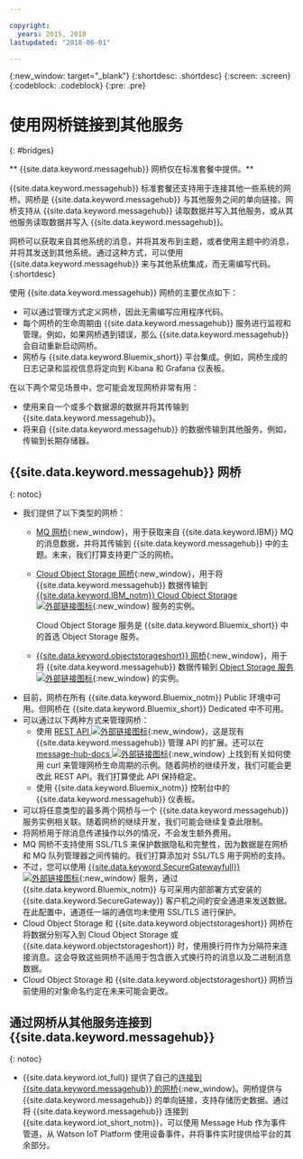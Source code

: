 ```yaml
---

copyright:
  years: 2015, 2018
lastupdated: "2018-06-01"

---
```


{:new_window: target="_blank"}
{:shortdesc: .shortdesc}
{:screen: .screen}
{:codeblock: .codeblock}
{:pre: .pre}

# 使用网桥链接到其他服务
{: #bridges}

** {{site.data.keyword.messagehub}} 网桥仅在标准套餐中提供。**
<br/>

{{site.data.keyword.messagehub}} 标准套餐还支持用于连接其他一些系统的网桥。网桥是 {{site.data.keyword.messagehub}} 与其他服务之间的单向链接。网桥支持从 {{site.data.keyword.messagehub}} 读取数据并写入其他服务，或从其他服务读取数据并写入 {{site.data.keyword.messagehub}}。

网桥可以获取来自其他系统的消息，并将其发布到主题，或者使用主题中的消息，并将其发送到其他系统。通过这种方式，可以使用 {{site.data.keyword.messagehub}} 来与其他系统集成，而无需编写代码。
{:shortdesc}

使用 {{site.data.keyword.messagehub}} 网桥的主要优点如下：  

* 可以通过管理方式定义网桥，因此无需编写应用程序代码。
* 每个网桥的生命周期由 {{site.data.keyword.messagehub}} 服务进行监视和管理。例如，如果网桥遇到错误，那么 {{site.data.keyword.messagehub}} 会自动重新启动网桥。
* 网桥与 {{site.data.keyword.Bluemix_short}} 平台集成。例如，网桥生成的日志记录和监视信息将定向到 Kibana 和 Grafana 仪表板。

在以下两个常见场景中，您可能会发现网桥非常有用：

* 使用来自一个或多个数据源的数据并将其传输到 {{site.data.keyword.messagehub}}。
* 将来自 {{site.data.keyword.messagehub}} 的数据传输到其他服务。例如，传输到长期存储器。

## {{site.data.keyword.messagehub}} 网桥
{: notoc}

* 我们提供了以下类型的网桥： 
  - [MQ 网桥](/docs/services/MessageHub/messagehub105.html){:new_window}，用于获取来自 {{site.data.keyword.IBM}} MQ 的消息数据，并将其传输到 {{site.data.keyword.messagehub}} 中的主题。未来，我们打算支持更广泛的网桥。
  - [Cloud Object Storage 网桥](/docs/services/MessageHub/messagehub115.html){:new_window}，用于将 {{site.data.keyword.messagehub}} 数据传输到 [{{site.data.keyword.IBM_notm}} Cloud Object Storage ![外部链接图标](../../icons/launch-glyph.svg "外部链接图标")](/docs/services/cloud-object-storage/about-cos.html){:new_window} 服务的实例。 
    
    Cloud Object Storage 服务是 {{site.data.keyword.Bluemix_short}} 中的首选 Object Storage 服务。
  - [{{site.data.keyword.objectstorageshort}} 网桥](/docs/services/MessageHub/messagehub089.html){:new_window}，用于将 {{site.data.keyword.messagehub}} 数据传输到 [Object Storage 服务 ![外部链接图标](../../icons/launch-glyph.svg "外部链接图标")](/docs/services/ObjectStorage/index.html){:new_window} 的实例。
* 目前，网桥在所有 {{site.data.keyword.Bluemix_notm}} Public 环境中可用。但网桥在 {{site.data.keyword.Bluemix_short}} Dedicated 中不可用。
* 可以通过以下两种方式来管理网桥：
  - 使用 [REST API ![外部链接图标](../../icons/launch-glyph.svg "外部链接图标")](https://github.com/ibm-messaging/message-hub-docs){:new_window}，这是现有 {{site.data.keyword.messagehub}} 管理 API 的扩展。还可以在 [message-hub-docs ![外部链接图标](../../icons/launch-glyph.svg "外部链接图标")](https://github.com/ibm-messaging/message-hub-docs){:new_window} 上找到有关如何使用 curl 来管理网桥生命周期的示例。随着网桥的继续开发，我们可能会更改此 REST API。我们打算使此 API 保持稳定。
  - 使用 {{site.data.keyword.Bluemix_notm}} 控制台中的 {{site.data.keyword.messagehub}} 仪表板。
* 可以将任意类型的最多两个网桥与一个 {{site.data.keyword.messagehub}} 服务实例相关联。随着网桥的继续开发，我们可能会继续复查此限制。
* 将网桥用于除消息传递操作以外的情况，不会发生额外费用。
* MQ 网桥不支持使用 SSL/TLS 来保护数据隐私和完整性，因为数据是在网桥和 MQ 队列管理器之间传输的。我们打算添加对 SSL/TLS 用于网桥的支持。 
* 不过，您可以使用 [{{site.data.keyword.SecureGatewayfull}} ![外部链接图标](../../icons/launch-glyph.svg "外部链接图标")](/docs/services/SecureGateway/secure_gateway.html){:new_window} 服务，通过 {{site.data.keyword.Bluemix_notm}} 与可采用内部部署方式安装的 {{site.data.keyword.SecureGateway}} 客户机之间的安全通道来发送数据。在此配置中，通道任一端的通信均未使用 SSL/TLS 进行保护。
* Cloud Object Storage 和 {{site.data.keyword.objectstorageshort}} 网桥在将数据分别写入到 Cloud Object Storage 或 {{site.data.keyword.objectstorageshort}} 时，使用换行符作为分隔符来连接消息。这会导致这些网桥不适用于包含嵌入式换行符的消息以及二进制消息数据。
* Cloud Object Storage 和 {{site.data.keyword.objectstorageshort}} 网桥当前使用的对象命名约定在未来可能会更改。

## 通过网桥从其他服务连接到 {{site.data.keyword.messagehub}}
{: notoc}

* {{site.data.keyword.iot_full}} 提供了自己的[连接到 {{site.data.keyword.messagehub}} 的网桥](/docs/services/MessageHub/messagehub119.html){:new_window}。网桥提供与 {{site.data.keyword.messagehub}} 的单向链接，支持存储历史数据。通过将 {{site.data.keyword.messagehub}} 连接到 {{site.data.keyword.iot_short_notm}}，可以使用 Message Hub 作为事件管道，从 Watson IoT Platform 使用设备事件，并将事件实时提供给平台的其余部分。 


